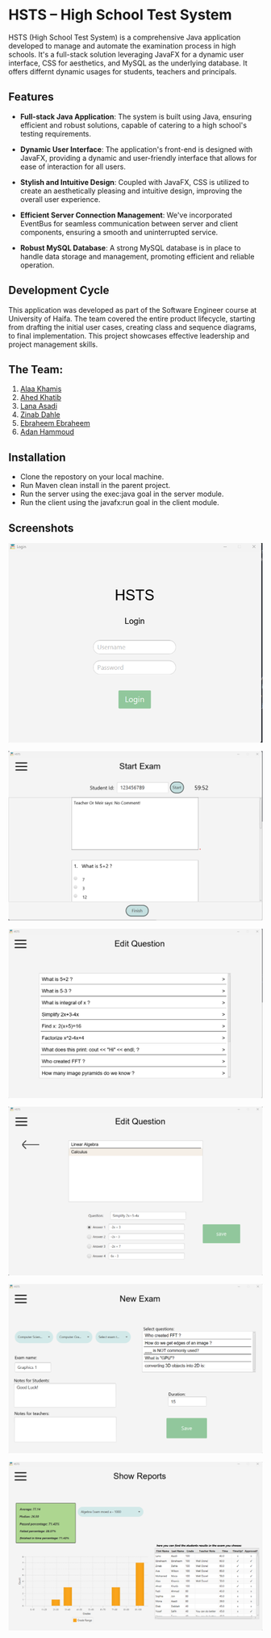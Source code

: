 # HSTS – High School Test System

HSTS (High School Test System) is a comprehensive Java application developed to manage and automate the examination process in high schools. It's a full-stack solution leveraging JavaFX for a dynamic user interface, CSS for aesthetics, and MySQL as the underlying database. It offers differnt dynamic usages for students, teachers and principals.

## Features

- **Full-stack Java Application**: The system is built using Java, ensuring efficient and robust solutions, capable of catering to a high school's testing requirements.

- **Dynamic User Interface**: The application's front-end is designed with JavaFX, providing a dynamic and user-friendly interface that allows for ease of interaction for all users.

- **Stylish and Intuitive Design**: Coupled with JavaFX, CSS is utilized to create an aesthetically pleasing and intuitive design, improving the overall user experience.

- **Efficient Server Connection Management**: We've incorporated EventBus for seamless communication between server and client components, ensuring a smooth and uninterrupted service.

- **Robust MySQL Database**: A strong MySQL database is in place to handle data storage and management, promoting efficient and reliable operation.

## Development Cycle

This application was developed as part of the Software Engineer course at University of Haifa. The team covered the entire product lifecycle, starting from drafting the initial user cases, creating class and sequence diagrams, to final implementation. This project showcases effective leadership and project management skills.


## The Team:
1. [Alaa Khamis](https://github.com/alaa-khamis/)
2. [Ahed Khatib](https://github.com/ahedkhatib)
3. [Lana Asadi](https://github.com/LanaAsadi)
4. [Zinab Dahle](https://gith#ub.com/Zinab20)
5. [Ebraheem Ebraheem](https://github.com/ebraheemeb)
6. [Adan Hammoud](https://github.com/adan2501)

## Installation

- Clone the repostory on your local machine.
- Run Maven clean install in the parent project.
- Run the server using the exec:java goal in the server module.
- Run the client using the javafx:run goal in the client module.

## Screenshots

![Login Image](readme_images/login.png)

![Exam](readme_images/exam.png)

![Edit Question List](readme_images/edit_question_list.png)

![Edit Question ](readme_images/edit_question.png)

![Create Exam](readme_images/create_exam.png)

![Statistics](readme_images/statistics.png)


